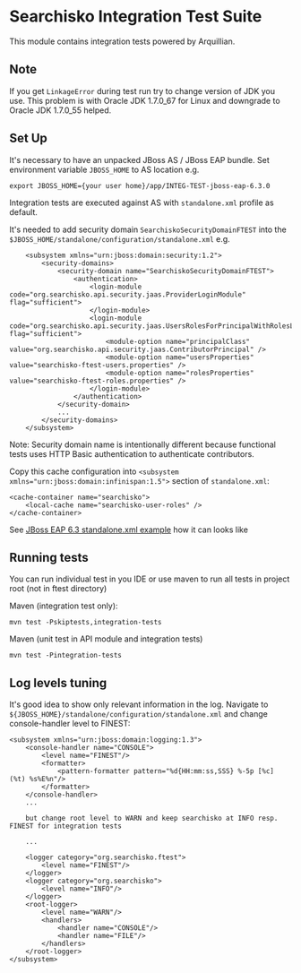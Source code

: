 Searchisko Integration Test Suite
=================================

This module contains integration tests powered by Arquillian.

Note
----

If you get `LinkageError` during test run try to change version of JDK you use. This problem is with Oracle JDK 1.7.0_67 for Linux and downgrade to Oracle JDK 1.7.0_55 helped.


Set Up
------

It's necessary to have an unpacked JBoss AS / JBoss EAP bundle.
Set environment variable `JBOSS_HOME` to AS location e.g.

	export JBOSS_HOME={your user home}/app/INTEG-TEST-jboss-eap-6.3.0

Integration tests are executed against AS with `standalone.xml` profile as default.

It's needed to add security domain `SearchiskoSecurityDomainFTEST` into the `$JBOSS_HOME/standalone/configuration/standalone.xml` e.g.

		<subsystem xmlns="urn:jboss:domain:security:1.2">
            <security-domains>
				<security-domain name="SearchiskoSecurityDomainFTEST">
					<authentication>
						<login-module code="org.searchisko.api.security.jaas.ProviderLoginModule" flag="sufficient">
						</login-module>
						<login-module code="org.searchisko.api.security.jaas.UsersRolesForPrincipalWithRolesLoginModule" flag="sufficient">
							<module-option name="principalClass" value="org.searchisko.api.security.jaas.ContributorPrincipal" />
							<module-option name="usersProperties" value="searchisko-ftest-users.properties" /> 
							<module-option name="rolesProperties" value="searchisko-ftest-roles.properties" />
						</login-module>
					</authentication>
				</security-domain>
                ...
            </security-domains>
        </subsystem>

Note: Security domain name is intentionally different because functional tests uses HTTP Basic authentication to authenticate contributors.

Copy this cache configuration into `<subsystem xmlns="urn:jboss:domain:infinispan:1.5">` section of `standalone.xml`:

	<cache-container name="searchisko">
		<local-cache name="searchisko-user-roles" />
	</cache-container>

See [JBoss EAP 6.3 standalone.xml example](src/conf/jboss-eap-6.3-standalone.xml) how it can looks like


Running tests
-------------

You can run individual test in you IDE or use maven to run all tests in project root (not in ftest directory)

Maven (integration test only):

	mvn test -Pskiptests,integration-tests


Maven (unit test in API module and integration tests)

	mvn test -Pintegration-tests


Log levels tuning
-----------------

It's good idea to show only relevant information in the log.
Navigate to `${JBOSS_HOME}/standalone/configuration/standalone.xml` and change console-handler level to FINEST:

    <subsystem xmlns="urn:jboss:domain:logging:1.3">
		<console-handler name="CONSOLE">
			<level name="FINEST"/>
			<formatter>
				<pattern-formatter pattern="%d{HH:mm:ss,SSS} %-5p [%c] (%t) %s%E%n"/>
			</formatter>
		</console-handler>
		...

		but change root level to WARN and keep searchisko at INFO resp. FINEST for integration tests

		...

		<logger category="org.searchisko.ftest">
			<level name="FINEST"/>
		</logger>
		<logger category="org.searchisko">
			<level name="INFO"/>
		</logger>
		<root-logger>
			<level name="WARN"/>
			<handlers>
				<handler name="CONSOLE"/>
				<handler name="FILE"/>
			</handlers>
		</root-logger>
	</subsystem>

